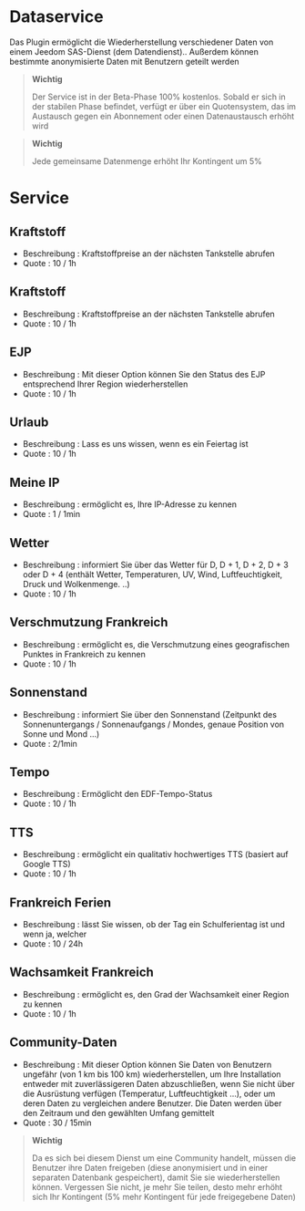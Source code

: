 # Dataservice

Das Plugin ermöglicht die Wiederherstellung verschiedener Daten von einem Jeedom SAS-Dienst (dem Datendienst).. Außerdem können bestimmte anonymisierte Daten mit Benutzern geteilt werden

>**Wichtig**
>
> Der Service ist in der Beta-Phase 100% kostenlos. Sobald er sich in der stabilen Phase befindet, verfügt er über ein Quotensystem, das im Austausch gegen ein Abonnement oder einen Datenaustausch erhöht wird

>**Wichtig**
>
>Jede gemeinsame Datenmenge erhöht Ihr Kontingent um 5%

# Service

## Kraftstoff

- Beschreibung : Kraftstoffpreise an der nächsten Tankstelle abrufen
- Quote : 10 / 1h

## Kraftstoff

- Beschreibung : Kraftstoffpreise an der nächsten Tankstelle abrufen
- Quote : 10 / 1h

## EJP

- Beschreibung : Mit dieser Option können Sie den Status des EJP entsprechend Ihrer Region wiederherstellen
- Quote : 10 / 1h

## Urlaub

- Beschreibung : Lass es uns wissen, wenn es ein Feiertag ist
- Quote : 10 / 1h

## Meine IP

- Beschreibung : ermöglicht es, Ihre IP-Adresse zu kennen
- Quote : 1 / 1min

## Wetter

- Beschreibung : informiert Sie über das Wetter für D, D + 1, D + 2, D + 3 oder D + 4 (enthält Wetter, Temperaturen, UV, Wind, Luftfeuchtigkeit, Druck und Wolkenmenge. ..)
- Quote : 10 / 1h

## Verschmutzung Frankreich

- Beschreibung : ermöglicht es, die Verschmutzung eines geografischen Punktes in Frankreich zu kennen
- Quote : 10 / 1h

## Sonnenstand

- Beschreibung : informiert Sie über den Sonnenstand (Zeitpunkt des Sonnenuntergangs / Sonnenaufgangs / Mondes, genaue Position von Sonne und Mond ...)
- Quote : 2/1min

## Tempo

- Beschreibung : Ermöglicht den EDF-Tempo-Status
- Quote : 10 / 1h

## TTS

- Beschreibung : ermöglicht ein qualitativ hochwertiges TTS (basiert auf Google TTS)
- Quote : 10 / 1h

## Frankreich Ferien

- Beschreibung : lässt Sie wissen, ob der Tag ein Schulferientag ist und wenn ja, welcher
- Quote : 10 / 24h

## Wachsamkeit Frankreich

- Beschreibung : ermöglicht es, den Grad der Wachsamkeit einer Region zu kennen
- Quote : 10 / 1h

## Community-Daten

- Beschreibung : Mit dieser Option können Sie Daten von Benutzern ungefähr (von 1 km bis 100 km) wiederherstellen, um Ihre Installation entweder mit zuverlässigeren Daten abzuschließen, wenn Sie nicht über die Ausrüstung verfügen (Temperatur, Luftfeuchtigkeit ...), oder um deren Daten zu vergleichen andere Benutzer. Die Daten werden über den Zeitraum und den gewählten Umfang gemittelt
- Quote : 30 / 15min

>**Wichtig**
>
>Da es sich bei diesem Dienst um eine Community handelt, müssen die Benutzer ihre Daten freigeben (diese anonymisiert und in einer separaten Datenbank gespeichert), damit Sie sie wiederherstellen können. Vergessen Sie nicht, je mehr Sie teilen, desto mehr erhöht sich Ihr Kontingent (5% mehr Kontingent für jede freigegebene Daten)
